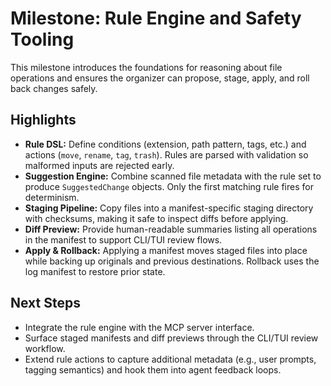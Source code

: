 # Milestone: Rule Engine and Safety Tooling

This milestone introduces the foundations for reasoning about file operations and
ensures the organizer can propose, stage, apply, and roll back changes safely.

## Highlights

- **Rule DSL:** Define conditions (extension, path pattern, tags, etc.) and actions
  (`move`, `rename`, `tag`, `trash`). Rules are parsed with validation so malformed
  inputs are rejected early.
- **Suggestion Engine:** Combine scanned file metadata with the rule set to produce
  `SuggestedChange` objects. Only the first matching rule fires for determinism.
- **Staging Pipeline:** Copy files into a manifest-specific staging directory with
  checksums, making it safe to inspect diffs before applying.
- **Diff Preview:** Provide human-readable summaries listing all operations in the
  manifest to support CLI/TUI review flows.
- **Apply & Rollback:** Applying a manifest moves staged files into place while
  backing up originals and previous destinations. Rollback uses the log manifest to
  restore prior state.

## Next Steps

- Integrate the rule engine with the MCP server interface.
- Surface staged manifests and diff previews through the CLI/TUI review workflow.
- Extend rule actions to capture additional metadata (e.g., user prompts, tagging
  semantics) and hook them into agent feedback loops.

